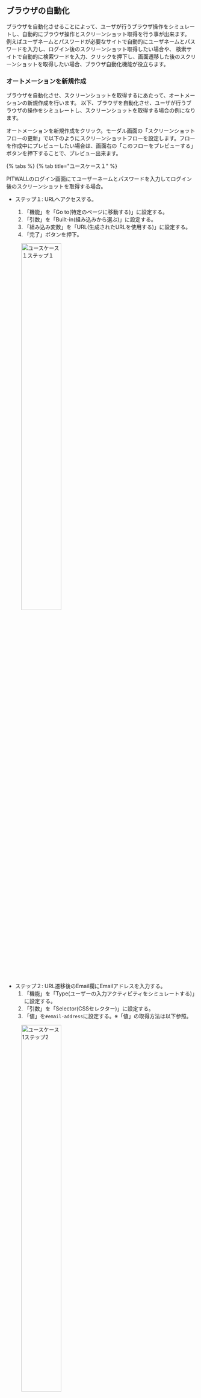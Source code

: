 ## ブラウザの自動化 
ブラウザを自動化させることによって、ユーザが行うブラウザ操作をシミュレートし、自動的にブラウザ操作とスクリーンショット取得を行う事が出来ます。
例えばユーザネームとパスワードが必要なサイトで自動的にユーザネームとパスワードを入力し、ログイン後のスクリーンショット取得したい場合や、
検索サイトで自動的に検索ワードを入力、クリックを押下し、画面遷移した後のスクリーンショットを取得したい場合、ブラウザ自動化機能が役立ちます。

### オートメーションを新規作成
ブラウザを自動化させ、スクリーンショットを取得するにあたって、オートメーションの新規作成を行います。
以下、ブラウザを自動化させ、ユーザが行うブラウザの操作をシミュレートし、スクリーンショットを取得する場合の例になります。

オートメーションを新規作成をクリック。モーダル画面の「スクリーンショットフローの更新」で以下のようにスクリーンショットフローを設定します。フローを作成中にプレビューしたい場合は、画面右の「このフローをプレビューする」ボタンを押下することで、プレビュー出来ます。


{% tabs %}
{% tab title="ユースケース１" %}

PITWALLのログイン画面にてユーザーネームとパスワードを入力してログイン後のスクリーンショットを取得する場合。

- ステップ１: URLへアクセスする。
   
   1. 「機能」を「Go to(特定のページに移動する)」に設定する。
   1. 「引数」を「Built-in(組み込みから選ぶ)」に設定する。   
   1. 「組み込み変数」を「URL(生成されたURLを使用する)」に設定する。
   1. 「完了」ボタンを押下。

<figure><img src="../../.gitbook/assets/automation_usecase1_step1.png" width="50%" alt="ユースケース１ステップ１"></figure>

- ステップ２: URL遷移後のEmail欄にEmailアドレスを入力する。
  1. 「機能」を「Type(ユーザーの入力アクティビティをシミュレートする)」に設定する。
  1. 「引数」を「Selector(CSSセレクター)」に設定する。
  1. 「値」を`#email-address`に設定する。※「値」の取得方法は以下参照。
<figure><img src="../../.gitbook/assets/automation_usecase1_pitwall_step2_emailmade.png" width="50%" alt="ユースケース1ステップ2"></figure>   
  
  - 「値」の取得方法は以下になります。
    - PITWALLのログインページを開き、Eメール欄にて右クリックし、「検証」を選択。
　　<figure><img src="../../.gitbook/assets/automation_usecase1_step3_password_verify.png" width="50%" alt="Verify"></figure>
    - devtoolsのelementsタブのハイライトされている箇所を右クリックし、Copy Selectorを選択。
    　　<figure><img src="../../.gitbook/assets/automation_usecase1_step3_copyselector.png" width="50%" alt="Copy Selector"></figure>
    - 「値」の欄にCopy Selectorで選択したものをペーストする。(ペーストすると今回の場合、`#email-address`になります)。
      <figure><img src="../../.gitbook/assets/automation_usecase1_pitwall_step2_email1.png" width="50%" alt="ユースケース１ステップ２"></figure>
    ４. 「下記を待機」を「Wait until(あるイベントが起こるまで待つ)」に設定する。<BR>
    ５. 「ライフサイクル」を「Network Idle 2(ネットワークアイドル2)」に設定する。<BR>
    ６. 「引数」を「Built-in(組み込みから選ぶ)」に設定する。<BR>
    ７. 「組み込み変数」を「Username(スクリーンショット設定で設定します)」に設定する。<BR>
    ８. 「完了」ボタンを押下。
    <figure><img src="../../.gitbook/assets/automation_usecase1_pitwall_step2_done2.png" width="50%" alt="ユースケース１ステップ２"></figure>

 - ステップ３: URL遷移後のPassword欄にPasswordを入力する。
   1. 「機能」を「Type(ユーザーの入力アクティビティをシミュレートする)」に設定する。
   1. 「引数」を「Selector(CSSセレクター)」に設定する。
   1. 「値」を`#password`に設定する。※「値」の取得方法は以下参照。<figure><img src="../../.gitbook/assets/automation_usecase1_step3_uptopassword1.png" width="50%" alt="ユースケース１ステップ３"></figure>    
  
  - 「値」の取得方法は以下になります。
    - PITWALLのログインページを開き、パスワード欄にて右クリックし、「検証」を選択。
　　<figure><img src="../../.gitbook/assets/automation_usecase1_step3_password_verify.png" width="50%" alt="Verify"></figure>
    - devtoolsのelementsタブのハイライトされている箇所を右クリックし、Copy Selectorを選択。
    　　<figure><img src="../../.gitbook/assets/automation_usecase2_step3_copy_selector.png" width="50%" alt="Copy Selector"></figure>
    - 「値」の欄にCopy Selectorで選択したものをペーストする。(ペーストすると今回の場合、`#password`になります)。
      <figure><img src="../../.gitbook/assets/automation_usecase1_step3_password_paste.png" width="50%" alt="ユースケース１ステップ３"></figure>
  
        4.「下記を待機」を「Wait until(あるイベントが起こるまで待つ)」に設定する。<BR>
        5.「ライフサイクル」を「Network Idle 2(ネットワークアイドル2)」に設定する。<BR>
        6.「引数」を「Built-in(組み込みから選ぶ)」に設定する。<BR>
        7.「組み込み変数」を「Password(スクリーンショット設定で設定します)」に設定する。<BR>
        8.「完了」ボタンを押下。<br><figure><img src="../../.gitbook/assets/automation_usecase1_step3.png" width="50%" alt="ユースケース１ステップ３"></figure>

- ステップ４: サインインボタンを押下する。
   1. 「機能」を「Click(ユーザーのクリックアクティビティをシミュレートする)」に設定する。
   1. 「引数」を「Selector(CSSセレクター)」に設定する。
   1. 「値」を`#__next > div.relative.w-full.h-screen.flex.flex-col.align-center.justify-center.pwx-auth-bg-color > div.flex.grow.pt-8.pb-16.items-start.justify-center.gap-2.overflow-scroll > div > div > form > div > div.space-y-6 > div > button`に設定する。※「値」の取得方法は以下参照。<figure><img src="../../.gitbook/assets/automation_usecase1_step4_ataimade.png" width="50%" alt="ユースケース１ステップ４"></figure>    
  
 - 「値」の取得方法は以下になります。
   - PITWALLのログインページを開き、サインインボタン上で右クリックし、「検証」を選択。
　　<figure><img src="../../.gitbook/assets/automation_usecase1_step4_click_verify.png" width="50%" alt="Verify"></figure>
    - devtoolsのelementsタブのハイライトされている箇所を右クリックし、Copy Selectorを選択。
    　　<figure><img src="../../.gitbook/assets/automation_usecase1_step4_copy_selector.png" width="50%" alt="Copy Selector"></figure>
    - 「値」の欄にCopy Selectorで選択したものをペーストする。(ペーストすると今回の場合、`#__next > div.relative.w-full.h-screen.flex.flex-col.align-center.justify-center.pwx-auth-bg-color > div.flex.grow.pt-8.pb-16.items-start.justify-center.gap-2.overflow-scroll > div > div > form > div > div.space-y-6 > div > button`になります)。
      <figure><img src="../../.gitbook/assets/automation_usecase1_step4_settings_paste_selector.png" width="50%" alt="ユースケース１ステップ４"></figure>

    4.「下記を待機」を「Wait until(あるイベントが起こるまで待つ)」に設定する。<BR>
    5.「ライフサイクル」を「Network Idle 2(ネットワークアイドル2)」に設定する。<BR> 6.「完了」ボタンを押下。<BR><figure><img src="../../.gitbook/assets/automation_usecase1_step4_settings_all.png" width="50%" alt="ユースケース１ステップ４"></figure>

※「スクリーンショットフローのプレビュー」のURL欄にPITWALLのURL、ユーザー名欄にPITWALLのEメール、パスワード欄にPITWALLのパスワードを入力してください。

{% endtab %}

{% tab title="ユースケース２" %}
AWS Health Dashboard (https://health.aws.amazon.com/health/status) にてサービス (Amazon Route 53) を検索、Enterを押し、スクリーンショットを取得する場合。

- ステップ１: URLへアクセスする。
   1. 「機能」を「Go to(特定のページに移動する)」に設定する。
   1. 「引数」を「Built-in(組み込みから選ぶ)」に設定する。
   1. 「組み込み変数」を「URL(生成されたURLを使用する)」に設定する。
   1. 「下記を待機」を「Wait until(あるイベントが起こるまで待つ)」に設定する。
   1. 「ライフサイクル」を「Network Idle ２(ネットワークアイドル２)」に設定する。
   1. 「完了」ボタンを押下。<figure><img src="../../.gitbook/assets/automation_usecase2_step1_xpath.png" width="50%" alt="ユースケース２ステップ１"></figure>

- ステップ２: URL遷移後の検索欄に検索したいサービスもしくはリージョンを入力する。
   1. 「機能」を「Type(ユーザーの入力アクティビティをシミュレートする)」に設定する。
   1. 「引数」を「XPath(XML パス言語)」に設定する。
   1. 「値」を`/html/body/div[2]/div/div[2]/div/div/main/div/div[2]/div[2]/div/div/div[1]/div[2]/div[2]/div[2]/div[1]/div/div[2]/div/div/div[1]/div/div[1]/div/div/div/div[1]/div/input`に設定する。※「値」の取得方法は以下参照。<figure><img src="../../.gitbook/assets/automation_usecase2_pitwall_step2_ataimade_xpath.png" width="50%" alt="ユースケース２ステップ２"></figure>   
  
  - 「値」の取得方法は以下になります。
    - AWS Health Dashboard (https://health.aws.amazon.com/health/status) を開き、検索欄にて右クリックし、「検証」を選択。
　　<figure><img src="../../.gitbook/assets/automation_usecase2_step3_password_verify.png" width="50%" alt="Verify"></figure>
    - devtoolsのelementsタブのハイライトされている箇所を右クリックし、Copy full XPathを選択。
    　　<figure><img src="../../.gitbook/assets/automation_usecase2_step2_copy_xpath.png" width="50%" alt="Copy Selector"></figure>
    - 「値」の欄にCopy full XPathで選択したものをペーストする。(ペーストすると今回の場合、`/html/body/div[2]/div/div[2]/div/div/main/div/div[2]/div[2]/div/div/div[1]/div[2]/div[2]/div[2]/div[1]/div/div[2]/div/div/div[1]/div/div[1]/div/div/div/div[1]/div/input`になります)。
      <figure><img src="../../.gitbook/assets/automation_usecase2_pitwall_step2_ataimade_xpath2.png" width="50%" alt="ユースケース２ステップ２"></figure>
      
    4.「下記を待機」を「Wait until(あるイベントが起こるまで待つ)」に設定する。<BR>
    5.「ライフサイクル」を「Network Idle ２(ネットワークアイドル２)」に設定する。<BR>
    6.「引数」を「Static(静的な値)」に設定する。<BR>
    7.「値」を「Service = Amazon Route 53」に設定する。<BR>
    8.「完了」ボタンを押下。<figure><img src="../../.gitbook/assets/automation_usecase2_step2_xpath.png" width="50%" alt="ユースケース２ステップ２"></figure>

- ステップ３: Enterキーを押下する。
   1. 「機能」を「Enter(Enterキーの押下をシミュレートする)」に設定する。
   1. 「完了」ボタンを押下。<figure><img src="../../.gitbook/assets/automation_usecase2_step3_enter.png" width="50%" alt="ユースケース２ステップ３"></figure>

※「スクリーンショットフローのプレビュー」のURL欄にAWS Health DashboardのURL( (https://health.aws.amazon.com/health/status) )を入力してください。

{% endtab %}
{% endtabs %}


| フローに設定できる機能          | 説明                    |
| -                | -                       |
| Go to      | 特定のページに移動する        |
| Session Manager  | ターゲットホストへの安全なトンネルを確立する              | 
| Click | ユーザーのクリックアクテイビテイをシミュレートする |
| Type       | ユーザーの入力アクテイビテイをシミュレートする    |
| Wait for selector  | CSSセレクターを待つ             | 
| Wait for navigation | ページナビゲーションを待つ |
| Wait for timeout       | タイムアウトを待つ     |
| Enter | Enterキーの押下をシミュレートする |
| Go to href    | タグのhref属性で指定されたURLに移動します    |
| Wait and click | セレクタを待ってクリックします               | 
| Wait and type | セレクタを待って入力します |
| Sleep       | 待ち時間を指定（ミリ秒）    |

| 機能の引数         | 説明                    |
| -                | -                       |
| Selector      | CSSセレクター      |
| XPath  | XPath (XML パス言語)             | 
| Static | 静的な値　|
| Built in     | 組み込みから選ぶ   |
| Screenshot option extension   | スクリーンショットオプションで構成されます

| 組み込み変数         | 説明                       |
| -                | -                          |
| URL    | 生成されたURLを使用する      |
| Username  | スクリーンショット設定で設定します                | 
| Password | スクリーンショット設定で設定します 　|

| 下記を待機        | 説明                    |
| -                | -                       |
| Timeout     | タイムアウトを待つ      |
| Wait until  | あるイベントが起こるまで待つ             | 

| ライフサイクル        | 説明                    |
| -                | -                       |
| Load     | 負荷      |
| Dom Content Loaded  | あるイベントが起こるまで待つ (画像やスタイルシートなどの外部リソースの完全なページの読み込みを待たずに利用するオプション)   | 
| Network Idle 0     | ネットワークアイドル 0 (ネットワーク接続が 0 個以下になるまで、少なくとも 500 ミリ秒待機します。)|
| Network Idle 2  | ネットワークアイドル 2 (ネットワーク接続が 2 つ以下になるまで、少なくとも 500 ミリ秒待機します。)            | 
